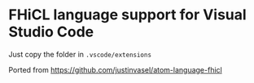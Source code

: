 # FHiCL language support for Visual Studio Code

Just copy the folder in `.vscode/extensions`

Ported from https://github.com/justinvasel/atom-language-fhicl
